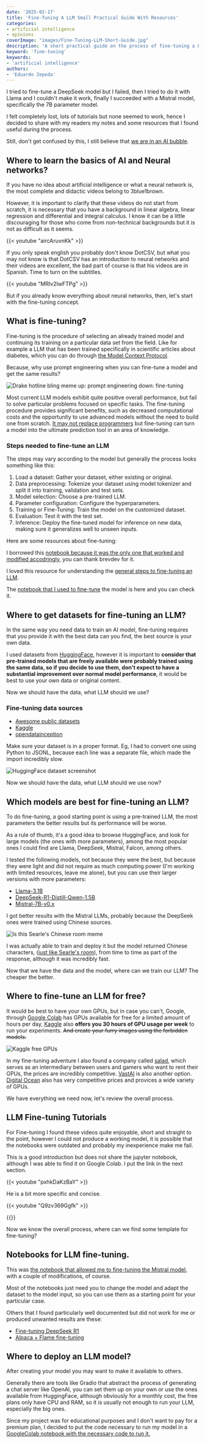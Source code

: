```yaml
---
date: '2025-02-17'
title: 'Fine-Tuning A LLM Small Practical Guide With Resources'
categories:
- artificial intelligence
- opinions
coverImage: "images/Fine-Tuning-LLM-Short-Guide.jpg"
description: 'A short practical guide on the process of fine-tuning a LLM and useful resources to do so according to my experience training Mistral 7B available on HuggingFace'
keyword: 'fine-tuning'
keywords:
- 'artificial intelligence'
authors:
- 'Eduardo Zepeda'
---
```


I tried to fine-tune a DeepSeek model but I failed, then I tried to do it with Llama and I couldn't make it work, finally I succeeded with a Mistral model, specifically the 7B parameter model. 

I felt completely lost, lots of tutorials but none seemed to work, hence I decided to share with my readers my notes and some resources that I found useful during the process. 

Still, don't get confused by this, I still believe that [we are in an AI bubble](/en/the-rise-and-fall-of-the-ai-bubble/).

## Where to learn the basics of AI and Neural networks?

If you have no idea about artificial intelligence or what a neural network is, the most complete and didactic videos belong to 3blue1brown. 

However, it is important to clarify that these videos do not start from scratch, it is necessary that you have a background in linear algebra, linear regression and differential and integral calculus. I know it can be a little discouraging for those who come from non-technical backgrounds but it is not as difficult as it seems.

{{< youtube "aircAruvnKk" >}}

If you only speak english you probably don't know DotCSV, but what you may not know is that DotCSV has an introduction to neural networks and their videos are excellent, the bad part of course is that his videos are in Spanish. Time to turn on the subtitles.

{{< youtube "MRIv2IwFTPg" >}}

But if you already know everything about neural networks, then, let's start with the fine-tuning concept.

## What is fine-tuning?

Fine-tuning is the procedure of selecting an already trained model and continuing its training on a particular data set from the field. Like for example a LLM that has been trained specifically in scientific articles about diabetes, which you can do through [the Model Context Protocol](/en/i-explain-the-model-context-protocol-or-mcp-used-to-interact-with-llms/).

Because, why use prompt engineering when you can fine-tune a model and get the same results?

![Drake hotline bling meme up: prompt engineering down: fine-tuning](https://i.imgflip.com/9kjbo2.jpg "I'm just kidding, always try prompt engineering first")

Most current LLM models exhibit quite positive overall performance, but fail to solve particular problems focused on specific tasks. The fine-tuning procedure provides significant benefits, such as decreased computational costs and the opportunity to use advanced models without the need to build one from scratch. [It may not replace programmers](/en/devin-ai-the-supposed-replacement-for-programmers/) but fine-tuning can turn a model into the ultimate prediction tool in an area of knowledge. 


### Steps needed to fine-tune an LLM

The steps may vary according to the model but generally the process looks something like this:

1. Load a dataset: Gather your dataset, either existing or original.
2. Data preprocessing: Tokenize your dataset using model tokenizer and split it into training, validation and test sets.
3. Model selection: Choose a pre-trained LLM.
4. Parameter configuration: Configure the hyperparameters.
5. Training or Fine-Tuning: Train the model on the customized dataset.
6. Evaluation: Test it with the test set.
7. Inference: Deploy the fine-tuned model for inference on new data, making sure it generalizes well to unseen inputs.

Here are some resources about fine-tuning:

I borrowed this [notebook because it was the only one that worked and modified accodringly](https://github.com/brevdev/notebooks/blob/main/mistral-finetune-own-data.ipynb), you can thank brevdev for it.

I loved this resource for understanding the [general steps to fine-tuning an LLM](https://www.datacamp.com/tutorial/fine-tuning-large-language-models).

The [notebook that I used to fine-tune](https://www.kaggle.com/code/eduardomzepeda/fine-tuning-mistral-7b-with-linkedin-job-posting#?) the model is here and you can check it.

## Where to get datasets for fine-tuning an LLM?

In the same way you need data to train an AI model, fine-tuning requires that you provide it with the best data can you find, the best source is your own data.

I used datasets from [HuggingFace](https://huggingface.co/datasets/#?), however it is important to **consider that pre-trained models that are freely available were probably trained using the same data, so if you decide to use them, don't expect to have a substantial improvement over normal model performance**, it would be best to use your own data or original content.

Now we should have the data, what LLM should we use?

### Fine-tuning data sources

- [Awesome public datasets](https://github.com/awesomedata/awesome-public-datasets#?)
- [Kaggle](https://kaggle.com#?)
- [opendatainception](https://opendatainception.io/#?)

Make sure your dataset is in a proper format. Eg, I had to convert one using Python to JSONL, because each line was a separate file, which made the import incredibly slow.

![HuggingFace dataset screenshot](https://dev-to-uploads.s3.amazonaws.com/uploads/articles/o49qurb343h802weo8cv.png)

Now we should have the data, what LLM should we use now?

## Which models are best for fine-tuning an LLM?

To do fine-tuning, a good starting point is using a pre-trained LLM, the most parameters the better results but its performance will be worse.

As a rule of thumb, it's a good idea to browse HuggingFace, and look for large models (the ones with more parameters), among the most popular ones I could find are Llama, DeepSeek, Mistral, Falcon, among others.

I tested the following models, not because they were the best, but because they were light and did not require as much computing power (I'm working with limited resources, leave me alone), but you can use their larger versions with more parameters: 
- [Llama-3.1B](https://huggingface.co/meta-llama/Llama-3.1-8B#?)
- [DeepSeek-R1-Distill-Qwen-1.5B](https://huggingface.co/deepseek-ai/DeepSeek-R1-Distill-Qwen-1.5B#?)
- [Mistral-7B-v0.x](https://huggingface.co/mistralai/Mistral-7B-v0.3#?)

I got better results with the Mistral LLMs, probably because the DeepSeek ones were trained using Chinese sources. 

![Is this Searle's Chinese room meme](https://dev-to-uploads.s3.amazonaws.com/uploads/articles/xuywp28gqcln00ydopo2.jpg)

I was actually able to train and deploy it but the model returned Chinese characters, ([just like Searle's room](/en/chat-gpt-searles-chinese-room-and-consciousness/)), from time to time as part of the response, although it was incredibly fast.

Now that we have the data and the model, where can we train our LLM? The cheaper the better.

## Where to fine-tune an LLM for free?

It would be best to have your own GPUs, but in case you can't, Google, through [Google Colab](https://colab.research.google.com/#?) has GPUs available for free for a limited amount of hours per day, [Kaggle](https://www.kaggle.com/#?) also **offers you 30 hours of GPU usage per week** to run your experiments. ~~And create your furry images using the forbidden models.~~

![Kaggle free GPUs](https://dev-to-uploads.s3.amazonaws.com/uploads/articles/4o5rmh1dv8il7pdml2gr.png)

In my fine-tuning adventure I also found a company called [salad](https://salad.com/#?), which serves as an intermediary between users and gamers who want to rent their GPUs, the prices are incredibly competitive. [VastAI](https://vast.ai/#?) is also another option. [Digital Ocean](https://m.do.co/c/a22240ebb8e7#?) also has very competitive prices and provices a wide variety of GPUs.

We have everything we need now, let's review the overall process.

## LLM Fine-tuning Tutorials

For Fine-tuning I found these videos quite enjoyable, short and straight to the point, however I could not produce a working model, it is possible that the notebooks were outdated and probably my inexperience make me fail.

This is a good introduction but does not share the jupyter notebook, although I was able to find it on Google Colab. I put the link in the next section.

{{< youtube "pxhkDaKzBaY" >}}

He is a bit more specific and concise.

{{< youtube "Q9zv369Ggfk" >}}

{{<ad>}}

Now we know the overall process, where can we find some template for fine-tuning?

## Notebooks for LLM fine-tuning.

This was [the notebook that allowed me to fine-tuning the Mistral model](https://github.com/brevdev/notebooks/blob/main/mistral-finetune-own-data.ipynb#?), with a couple of modifications, of course. 

Most of the notebooks just need you to change the model and adapt the dataset to the model input, so you can use them as a starting point for your particular case.

Others that I found particularly well documented but did not work for me or produced unwanted results are these:
- [Fine-tuning DeepSeek R1](https://www.kaggle.com/code/kingabzpro/fine-tuning-deepseek-r1-reasoning-model#?)
- [Alpaca + Flame fine-tuning](https://colab.research.google.com/drive/135ced7oHytdxu3N2DNe1Z0kqjyYIkDXp#?)

## Where to deploy an LLM model?

After creating your model you may want to make it available to others.

Generally there are tools like Gradio that abstract the process of generating a chat server like OpenAI, you can set them up on your own or use the ones available from HuggingFace, although obviously for a monthly cost, the free plans only have CPU and RAM, so it is usually not enough to run your LLM, especially the big ones.

Since my project was for educational purposes and I don't want to pay for a premium plan, I decided to put the code necessary to run my model in a [GoogleColab notebook with the necessary code to run it.](https://colab.research.google.com/drive/1Fe348rmXbDyvjoDPGEKrBtPurpfwnFgG#?)
